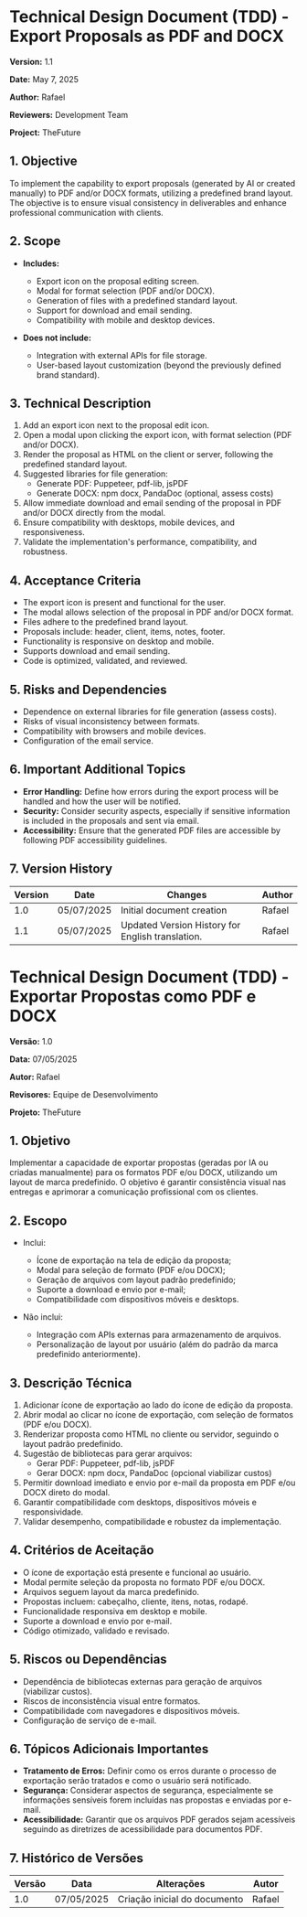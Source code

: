 # Technical Design Document (TDD) - Export Proposals as PDF and DOCX

**Version:** 1.1

**Date:** May 7, 2025

**Author:** Rafael

**Reviewers:** Development Team

**Project:** TheFuture

## 1. Objective

To implement the capability to export proposals (generated by AI or created manually) to PDF and/or DOCX formats, utilizing a predefined brand layout. The objective is to ensure visual consistency in deliverables and enhance professional communication with clients.

## 2. Scope

- **Includes:**
    - Export icon on the proposal editing screen.
    - Modal for format selection (PDF and/or DOCX).
    - Generation of files with a predefined standard layout.
    - Support for download and email sending.
    - Compatibility with mobile and desktop devices.

- **Does not include:**
    - Integration with external APIs for file storage.
    - User-based layout customization (beyond the previously defined brand standard).

## 3. Technical Description

1. Add an export icon next to the proposal edit icon.
2. Open a modal upon clicking the export icon, with format selection (PDF and/or DOCX).
3. Render the proposal as HTML on the client or server, following the predefined standard layout.
4. Suggested libraries for file generation:
    - Generate PDF: Puppeteer, pdf-lib, jsPDF
    - Generate DOCX: npm docx, PandaDoc (optional, assess costs)
5. Allow immediate download and email sending of the proposal in PDF and/or DOCX directly from the modal.
6. Ensure compatibility with desktops, mobile devices, and responsiveness.
7. Validate the implementation's performance, compatibility, and robustness.

## 4. Acceptance Criteria

- The export icon is present and functional for the user.
- The modal allows selection of the proposal in PDF and/or DOCX format.
- Files adhere to the predefined brand layout.
- Proposals include: header, client, items, notes, footer.
- Functionality is responsive on desktop and mobile.
- Supports download and email sending.
- Code is optimized, validated, and reviewed.

## 5. Risks and Dependencies

- Dependence on external libraries for file generation (assess costs).
- Risks of visual inconsistency between formats.
- Compatibility with browsers and mobile devices.
- Configuration of the email service.

## 6. Important Additional Topics

- **Error Handling:** Define how errors during the export process will be handled and how the user will be notified.
- **Security:** Consider security aspects, especially if sensitive information is included in the proposals and sent via email.
- **Accessibility:** Ensure that the generated PDF files are accessible by following PDF accessibility guidelines.

## 7. Version History

| Version | Date       | Changes                                                                 | Author  |
|---------|------------|-------------------------------------------------------------------------|---------|
| 1.0     | 05/07/2025 | Initial document creation                                               | Rafael  |
| 1.1     | 05/07/2025 | Updated Version History for English translation.                        | Rafael  |

# Technical Design Document (TDD) - Exportar Propostas como PDF e DOCX

**Versão:** 1.0

**Data:** 07/05/2025

**Autor:** Rafael

**Revisores:** Equipe de Desenvolvimento

**Projeto:** TheFuture



## 1. Objetivo

Implementar a capacidade de exportar propostas (geradas por IA ou criadas manualmente) para os formatos PDF e/ou DOCX, utilizando um layout de marca predefinido. O objetivo é garantir consistência visual nas entregas e aprimorar a comunicação profissional com os clientes.

## 2. Escopo

- Inclui:
  - Ícone de exportação na tela de edição da proposta;
  - Modal para seleção de formato (PDF e/ou DOCX);
  - Geração de arquivos com layout padrão predefinido;
  - Suporte a download e envio por e-mail;
  - Compatibilidade com dispositivos móveis e desktops.

- Não inclui:
  - Integração com APIs externas para armazenamento de arquivos.
  - Personalização de layout por usuário (além do padrão da marca predefinido anteriormente).

## 3. Descrição Técnica

1. Adicionar ícone de exportação ao lado do ícone de edição da proposta.
2. Abrir modal ao clicar no ícone de exportação, com seleção de formatos (PDF e/ou DOCX).
3. Renderizar proposta como HTML no cliente ou servidor, seguindo o layout padrão predefinido.
4. Sugestão de bibliotecas para gerar arquivos:
   - Gerar PDF: Puppeteer, pdf-lib, jsPDF
   - Gerar DOCX: npm docx, PandaDoc (opcional viabilizar custos)
5. Permitir download imediato e envio por e-mail da proposta em PDF e/ou DOCX direto do modal.
6. Garantir compatibilidade com desktops, dispositivos móveis e responsividade.
7. Validar desempenho, compatibilidade e robustez da implementação.

## 4. Critérios de Aceitação

- O ícone de exportação está presente e funcional ao usuário.
- Modal permite seleção da proposta no formato PDF e/ou DOCX.
- Arquivos seguem layout da marca predefinido.
- Propostas incluem: cabeçalho, cliente, itens, notas, rodapé.
- Funcionalidade responsiva em desktop e mobile.
- Suporte a download e envio por e-mail.
- Código otimizado, validado e revisado.

## 5. Riscos ou Dependências

- Dependência de bibliotecas externas para geração de arquivos (viabilizar custos).
- Riscos de inconsistência visual entre formatos.
- Compatibilidade com navegadores e dispositivos móveis.
- Configuração de serviço de e-mail.

## 6. Tópicos Adicionais Importantes

- **Tratamento de Erros:** Definir como os erros durante o processo de exportação serão tratados e como o usuário será notificado.
- **Segurança:** Considerar aspectos de segurança, especialmente se informações sensíveis forem incluídas nas propostas e enviadas por e-mail.
- **Acessibilidade:** Garantir que os arquivos PDF gerados sejam acessíveis seguindo as diretrizes de acessibilidade para documentos PDF.

## 7. Histórico de Versões

| Versão | Data       | Alterações                      | Autor         |
|--------|------------|----------------------------------|---------------|
| 1.0    | 07/05/2025 | Criação inicial do documento     | Rafael  |
